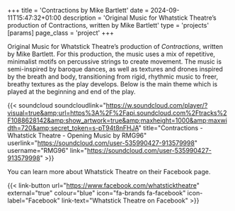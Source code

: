 +++
title = 'Contractions by Mike Bartlett'
date = 2024-09-11T15:47:32+01:00
description = 'Original Music for Whatstick Theatre’s production of Contractions, written by Mike Bartlett'
type = 'projects'
[params]
    page_class = 'project'
+++

Original Music for Whatstick Theatre’s production of *Contractions*, written by Mike Bartlett. For this production, the music uses a mix of repetitive, minimalist motifs on percussive strings to create movement. The music is semi-inspired by baroque dances, as well as textures and drones inspired by the breath and body, transitioning from rigid, rhythmic music to freer, breathy textures as the play develops. Below is the main theme which is played at the beginning and end of the play.

{{< soundcloud soundcloudlink="https://w.soundcloud.com/player/?visual=true&amp;url=https%3A%2F%2Fapi.soundcloud.com%2Ftracks%2F1088628142&amp;show_artwork=true&amp;maxheight=1000&amp;maxwidth=720&amp;secret_token=s-pT94t8nFHJA" title="Contractions - Whatstick Theatre - Opening Music by RMG96" userlink="https://soundcloud.com/user-535990427-913579998" username="RMG96" link="https://soundcloud.com/user-535990427-913579998" >}}

You can learn more about Whatstick Theatre on their Facebook page. 

{{< link-button url="https://www.facebook.com/whatsticktheatre" external="true" colour="blue" icon="fa-brands fa-facebook" icon-label="Facebook" link-text="Whatstick Theatre on Facebook" >}}

